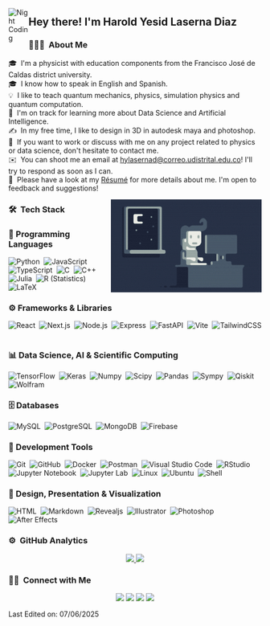 <!--- ![Aditya Vikram Singh Banner](https://raw.githubusercontent.com/AVS1508/AVS1508/master/assets/Aditya%20Vikram%20Singh%20Banner.jpg)
-->
<img alt="Night Coding" src="./assets/Hand%20Wave.gif" width='40' align="left"/><h2>Hey there! I'm Harold Yesid Laserna Diaz</h2>

<!-- ## 👋 &nbsp;Hey there! I'm Harold Yesid Laserna Diaz -->

### 👨🏻‍💻 &nbsp;About Me

🎓 &nbsp;I'm a physicist with education components from the Francisco José de Caldas district university.\
🎓 &nbsp;I know how to speak in English and Spanish.\
💡 &nbsp;I like to teach quantum mechanics, physics, simulation physics and quantum computation.\
🌱 &nbsp;I'm on track for learning more about Data Science and Artificial Intelligence.\
✍️ &nbsp;In my free time, I like to design in 3D in autodesk maya and photoshop.\
💬 &nbsp;If you want to work or discuss with me on any project related to physics or data science, don't hesitate to contact me.\
✉️ &nbsp;You can shoot me an email at hylasernad@correo.udistrital.edu.co! I'll try to respond as soon as I can.\
📄 &nbsp;Please have a look at my [Résumé](https://www.overleaf.com/read/mqzrsnfwvjkb) for more details about me. I'm open to feedback and suggestions!

<img alt="Night Coding" src="https://raw.githubusercontent.com/AVS1508/AVS1508/master/assets/Night-Coding.gif" align="right"/>

### 🛠 &nbsp;Tech Stack

### 🧠 Programming Languages
![Python](https://img.shields.io/badge/-Python-05122A?style=flat&logo=python)&nbsp;
![JavaScript](https://img.shields.io/badge/-JavaScript-05122A?style=flat&logo=javascript)&nbsp;
![TypeScript](https://img.shields.io/badge/-TypeScript-05122A?style=flat&logo=typescript)&nbsp;
![C](https://img.shields.io/badge/-C-05122A?style=flat&logo=C&logoColor=A8B9CC)&nbsp;
![C++](https://img.shields.io/badge/-C++-05122A?style=flat&logo=C%2B%2B&logoColor=00599C)&nbsp;
![Julia](https://img.shields.io/badge/-Julia-05122A?style=flat&logo=julia)&nbsp;
![R (Statistics)](https://img.shields.io/badge/-R-05122A?style=flat&logo=R&logoColor=276DC3)&nbsp;
![LaTeX](https://img.shields.io/badge/-LaTeX-05122A?style=flat&logo=latex)&nbsp;


### ⚙️ Frameworks & Libraries
![React](https://img.shields.io/badge/-React-05122A?style=flat&logo=react)&nbsp;
![Next.js](https://img.shields.io/badge/-Next.js-05122A?style=flat&logo=nextdotjs)&nbsp;
![Node.js](https://img.shields.io/badge/-Node.js-05122A?style=flat&logo=nodedotjs)&nbsp;
![Express](https://img.shields.io/badge/-Express-05122A?style=flat&logo=express)&nbsp;
![FastAPI](https://img.shields.io/badge/-FastAPI-05122A?style=flat&logo=fastapi)&nbsp;
![Vite](https://img.shields.io/badge/-Vite-05122A?style=flat&logo=vite)&nbsp;
![TailwindCSS](https://img.shields.io/badge/-TailwindCSS-05122A?style=flat&logo=tailwindcss)&nbsp;

### 📊 Data Science, AI & Scientific Computing
![TensorFlow](https://img.shields.io/badge/-TensorFlow-05122A?style=flat&logo=tensorflow)&nbsp;
![Keras](https://img.shields.io/badge/-Keras-05122A?style=flat&logo=keras)&nbsp;
![Numpy](https://img.shields.io/badge/-Numpy-05122A?style=flat&logo=numpy)&nbsp;
![Scipy](https://img.shields.io/badge/-Scipy-05122A?style=flat&logo=scipy)&nbsp;
![Pandas](https://img.shields.io/badge/-Pandas-05122A?style=flat&logo=pandas)&nbsp;
![Sympy](https://img.shields.io/badge/-Sympy-05122A?style=flat&logo=sympy)&nbsp;
![Qiskit](https://img.shields.io/badge/-Qiskit-05122A?style=flat&logo=qiskit)&nbsp;
![Wolfram](https://img.shields.io/badge/-Wolfram_Mathematica-05122A?style=flat&logo=wolfram)&nbsp;

### 🗄️ Databases
![MySQL](https://img.shields.io/badge/-MySQL-05122A?style=flat&logo=mysql)&nbsp;
![PostgreSQL](https://img.shields.io/badge/-PostgreSQL-05122A?style=flat&logo=postgresql)&nbsp;
![MongoDB](https://img.shields.io/badge/-MongoDB-05122A?style=flat&logo=mongodb)&nbsp;
![Firebase](https://img.shields.io/badge/-Firebase-05122A?style=flat&logo=firebase)&nbsp;


### 🧰 Development Tools
![Git](https://img.shields.io/badge/-Git-05122A?style=flat&logo=git)&nbsp;
![GitHub](https://img.shields.io/badge/-GitHub-05122A?style=flat&logo=github)&nbsp;
![Docker](https://img.shields.io/badge/-Docker-05122A?style=flat&logo=docker)&nbsp;
![Postman](https://img.shields.io/badge/-Postman-05122A?style=flat&logo=postman)&nbsp;
![Visual Studio Code](https://img.shields.io/badge/-Visual%20Studio%20Code-05122A?style=flat&logo=visual-studio-code&logoColor=007ACC)&nbsp;
![RStudio](https://img.shields.io/badge/-RStudio-05122A?style=flat&logo=rstudio)&nbsp;
![Jupyter Notebook](https://img.shields.io/badge/-Jupyter_Notebook-05122A?style=flat&logo=jupyter)&nbsp;
![Jupyter Lab](https://img.shields.io/badge/-Jupyter_Lab-05122A?style=flat&logo=jupyter)&nbsp;
![Linux](https://img.shields.io/badge/-Linux-05122A?style=flat&logo=linux)&nbsp;
![Ubuntu](https://img.shields.io/badge/-Ubuntu-05122A?style=flat&logo=ubuntu)&nbsp;
![Shell](https://img.shields.io/badge/-Shell-05122A?style=flat&logo=shell)&nbsp;

### 🎨 Design, Presentation & Visualization
![HTML](https://img.shields.io/badge/-HTML-05122A?style=flat&logo=HTML5)&nbsp;
![Markdown](https://img.shields.io/badge/-Markdown-05122A?style=flat&logo=markdown)&nbsp;
![Revealjs](https://img.shields.io/badge/-Revealjs-05122A?style=flat&logo=node.js)&nbsp;
![Illustrator](https://img.shields.io/badge/-Illustrator-05122A?style=flat&logo=adobe-illustrator)&nbsp;
![Photoshop](https://img.shields.io/badge/-Photoshop-05122A?style=flat&logo=adobe-photoshop)&nbsp;
![After Effects](https://img.shields.io/badge/-After_Effects-05122A?style=flat&logo=adobe-after-effects)&nbsp;


### ⚙️ &nbsp;GitHub Analytics

<p align="center">
<a href="https://github.com/haroldlaserna">
 <img height="180em" src="https://github-readme-stats-eight-theta.vercel.app/api/top-langs/?username=haroldlaserna&layout=compact&langs_count=8&theme=algolia"/>
   <img height="180em" src="https://github-readme-stats.vercel.app/api/pin/?username=haroldlaserna&repo=computation_quantum_notebooks&layout=compact&langs_count=8&theme=algolia"/>
</a>
</p>

### 🤝🏻 &nbsp;Connect with Me

<p align="center">
<a href="https://www.linkedin.com/in/harold-yesid-laserna-diaz-b89a33239/"><img src="https://img.shields.io/badge/-Harold%20Yesid%20Laserna%20Diaz-0077B5?style=flat&logo=Linkedin&logoColor=white"/></a>
<a href="mailto:hylasernad@correo.udistrital.edu.co"><img src="https://img.shields.io/badge/-hylasernad@correo.udistrital.edu.co-D14836?style=flat&logo=Gmail&logoColor=white"/></a>
<a href="https://www.instagram.com/haroldlaserna/"><img src="https://img.shields.io/badge/-@haroldlaserna-E4405F?style=flat&logo=Instagram&logoColor=white"/></a>
<a href="https://www.facebook.com/haroldlaserna/"><img src="https://img.shields.io/badge/-@haroldlaserna-1877F2?style=flat&logo=Facebook&logoColor=white"/></a>

<!---
-----8)
--->
Last Edited on: 07/06/2025

